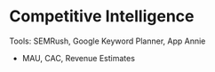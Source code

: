 # Competitive Intelligence

Tools: SEMRush, Google Keyword Planner, App Annie
- MAU, CAC, Revenue Estimates
